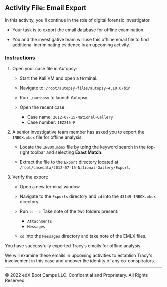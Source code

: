 ## Activity File: Email Export
 
In this activity, you'll continue in the role of digital forensic investigator.

- Your task is to export the email database for offline examination.
 
- You and the investigative team will use this offline email file to find additional incriminating evidence in an upcoming activity.

### Instructions
 
1. Open your case file in Autopsy:
 
   - Start the Kali VM and open a terminal.

   - Navigate to: `/root/autopsy-files/autopsy-4.10.0/bin`

   - Run `./autopsy` to launch Autopsy.

   - Open the recent case:
      - Case name: `2012-07-15-National-Gallery`
      - Case number: `1EZ215-P`
 
2. A senior investigative team member has asked you to export the `INBOX.mbox` file for offline analysis:

    - Locate the `INBOX.mbox` file by using the keyword search in the top-right toolbar and selecting **Exact Match**.

    - Extract the file to the `Export` directory located at `/root/casedata/2012-07-15-National-Gallery/Export`.
 
3. Verify the export:
 
   - Open a new terminal window.
 
   - Navigate to the `Exports` directory and `cd` into the `43149-INBOX.mbox` directory.
 
   - Run `ls -l`.  Take note of the two folders present:
 
      - `Attachments`
      - `Messages`
 
   - `cd` into the `Messages` directory and take note of the EMLX files.
 
You have successfully exported Tracy's emails for offline analysis.
 
We will examine these emails in upcoming activities to establish Tracy's involvement in this case and uncover the identity of any co-conspirators.
 

----

&copy; 2022 edX Boot Camps LLC. Confidential and Proprietary.   All Rights Reserved.

